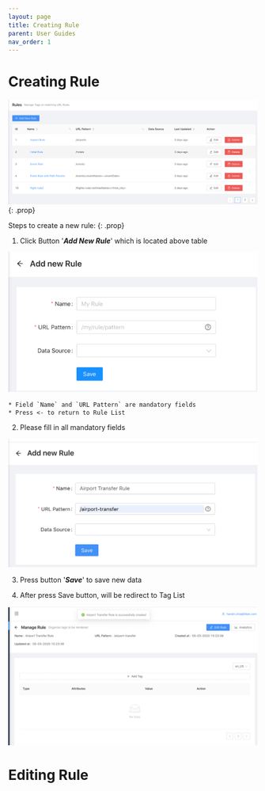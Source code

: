```yaml
---
layout: page
title: Creating Rule
parent: User Guides
nav_order: 1
---
```


# Creating Rule

<img src="../assets/images/create-rule-step01.png">
{: .prop}

Steps to create a new rule:
{: .prop}

1. Click Button '<b><i>Add New Rule</i></b>' which is located above table
<img src="../assets/images/create-rule-step02.png">

    * Field `Name` and `URL Pattern` are mandatory fields 
    * Press <- to return to Rule List

2. Please fill in all mandatory fields
<img src="../assets/images/create-rule-step03.png">

3. Press button '<b><i>Save</i></b>' to save new data

4. After press Save button, will be redirect to Tag List
<img src="../assets/images/create-rule-step04.png">

# Editing Rule


